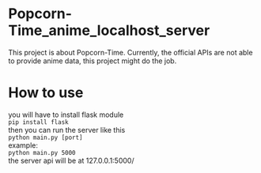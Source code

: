 # Popcorn-Time_anime_localhost_server
This project is about Popcorn-Time. Currently, the official APIs are not able to provide anime data, this project might do the job.
# How to use
you will have to install flask module</br>
`pip install flask`</br>
then you can run the server like this</br>
`python main.py [port]`</br>
example:</br>
`python main.py 5000`</br>
the server api will be at 127.0.0.1:5000/
